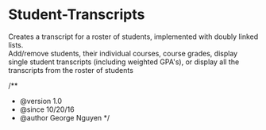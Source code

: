 # Student-Transcripts

Creates a transcript for a roster of students, implemented with doubly linked lists.  
Add/remove students, their individual courses, course grades, display single student transcripts (including weighted GPA's),
or display all the transcripts from the roster of students

/**
 * @version 1.0
 * @since 10/20/16
 * @author George Nguyen
 */
 
 
